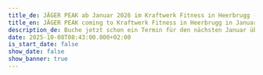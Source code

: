 ```yaml
---
title_de: JÄGER PEAK ab Januar 2026 im Kraftwerk Fitness in Heerbrugg - Erfahre mehr...
title_en: JÄGER PEAK coming to Kraftwerk Fitness in Heerbrugg in January 2026
description_de: Buche jetzt schon ein Termin für den nächsten Januar über das Kontaktformular
date: 2025-10-08T08:43:00.000+02:00
is_start_date: false
show_date: false
show_banner: true
---
```

